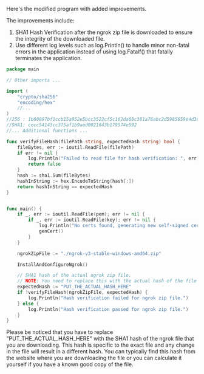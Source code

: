 
Here's the modified program with added improvements. 

The improvements include:

1. SHA1 Hash Verification after the ngrok zip file is downloaded to ensure the integrity of the downloaded file.
2. Use different log levels such as log.Println() to handle minor non-fatal errors in the application instead of using log.Fatalf() that fatally terminates the application.

```go
package main

// Other imports ...

import (
	"crypto/sha256"
	"encoding/hex"
	//...
)
//256 : 1b60097bf1ccb15a952e5bcc3522cf5c162da68c381a76abc2d5985659e4d386
//SHA1: cecc54143cc375af1b9aed0021643b179574e592
//... Additional functions ...

func verifyFileHash(filePath string, expectedHash string) bool {
	fileBytes, err := ioutil.ReadFile(filePath)
	if err != nil {
		log.Println("Failed to read file for hash verification: ", err)
		return false
	}
	hash := sha1.Sum(fileBytes)
	hashInString := hex.EncodeToString(hash[:])
	return hashInString == expectedHash
}


func main() {
	if _, err := ioutil.ReadFile(pem); err != nil {
		if _, err := ioutil.ReadFile(key); err != nil {
			log.Println("No certs found, generating new self-signed certs.")
			genCert()
		}
	}

	ngrokZipFile := "./ngrok-v3-stable-windows-amd64.zip"

	InstallAndConfigureNgrok()

	// SHA1 hash of the actual ngrok zip file.
	// NOTE: You need to replace this with the actual hash of the file you are downloading.
	expectedHash := "PUT_THE_ACTUAL_HASH_HERE" 
	if !verifyFileHash(ngrokZipFile, expectedHash) {
		log.Println("Hash verification failed for ngrok zip file.")
	} else {
		log.Println("Hash verification passed for ngrok zip file.")
	}
}
```

Please be noticed that you have to replace "PUT_THE_ACTUAL_HASH_HERE" with the SHA1 hash of the ngrok file that you are downloading. This hash is specific to the exact file and any change in the file will result in a different hash. You can typically find this hash from the website where you are downloading the file or you can calculate it yourself if you have a known good copy of the file.